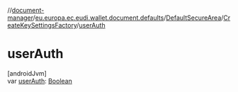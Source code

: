 //[document-manager](../../../../index.md)/[eu.europa.ec.eudi.wallet.document.defaults](../../index.md)/[DefaultSecureArea](../index.md)/[CreateKeySettingsFactory](index.md)/[userAuth](user-auth.md)

# userAuth

[androidJvm]\
var [userAuth](user-auth.md): [Boolean](https://kotlinlang.org/api/latest/jvm/stdlib/kotlin/-boolean/index.html)
